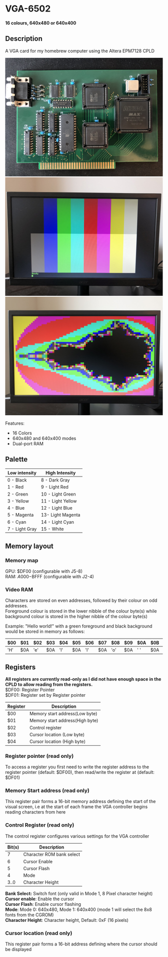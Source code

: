 # VGA-6502
#### 16 colours, 640x480 or 640x400
## Description
A VGA card for my homebrew computer using the Altera EPM7128 CPLD  

![PCB](https://raw.githubusercontent.com/LIV2/VGA-6502/master/Images/pcb.png)  
![Palette](https://raw.githubusercontent.com/LIV2/VGA-6502/master/Images/palette.png)  
![Fractal](https://raw.githubusercontent.com/LIV2/VGA-6502/master/Images/fractal.png)  

Features:
* 16 Colors
* 640x480 and 640x400 modes
* Dual-port RAM
## Palette
|Low intensity|High Intensity|
|------|------|
| 0 - Black| 8 - Dark Gray|
| 1 - Red| 9 - Light Red|
| 2 - Green| 10 - Light Green|
| 3 - Yellow| 11 - Light Yellow|
| 4 - Blue| 12 - Light Blue|
| 5 - Magenta| 13- Light Magenta|
| 6 - Cyan| 14 - Light Cyan|
| 7 - Light Gray| 15 - White|

## Memory layout

### Memory map
GPU: $DF00 (configurable with J5-8)  
RAM: $A000-$BFFF (configurable with J2-4)

### Video RAM
Characters are stored on even addresses, followed by their colour on odd addresses.  
Foreground colour is stored in the lower nibble of the colour byte(s) while background colour is stored in the higher nibble of the colour byte(s)

Example: "Hello world!" with a green foreground and black background would be stored in memory as follows:

|$00|$01|$02|$03|$04|$05|$06|$07|$08|$09|$0A|$0B|$0C|$0D|$0E|$0F|$10|$11|$12|$13|$14|$15|$16|$17|
|---|---|---|---|---|---|---|---|---|---|---|---|---|---|---|---|---|---|---|---|---|---|---|---|
'H'|$0A|'e'|$0A|'l'|$0A|'l'|$0A|'o'|$0A|' '|$0A|'w'|$0A|'o'|$0A|'r'|$0A|'l'|$0A|'d'|$0A|'!'|$0A|

## Registers  
**All registers are currently read-only as I did not have enough space in the CPLD to allow reading from the registers.**  
$DF00: Register Pointer  
$DF01: Register set by Register pointer  

|Register|Description|
|--------|-----------|
|$00|Memory start address(Low byte)|
|$01|Memory start address(High byte)|
|$02|Control register|
|$03|Cursor location (Low byte)|
|$04|Cursor location (High byte)|

### Register pointer (read only)
To access a register you first need to write the register address to the register pointer (default: $DF00), then read/write the register at (default: $DF01)

### Memory Start address (read only)
This register pair forms a 16-bit memory address defining the start of the visual screen, i.e at the start of each frame the VGA controller begins reading characters from here
### Control Register (read only)
The control register configures various settings for the VGA controller 


|Bit(s)|Description|
|------|-----------|
|7|Character ROM bank select|
|6|Cursor Enable|
|5|Cursor Flash|
|4|Mode|
|3..0|Character Height|

**Bank Select:** Switch font (only valid in Mode 1, 8 Pixel character height)  
**Cursor enable**: Enable the cursor  
**Cursor Flash**: Enable cursor flashing  
**Mode**: Mode 0: 640x480, Mode 1: 640x400  (mode 1 will select the 8x8 fonts from the CGROM)  
**Character Height**: Character height, Default: 0xF (16 pixels)

### Cursor location (read only)
This register pair forms a 16-bit address defining where the cursor should be displayed
